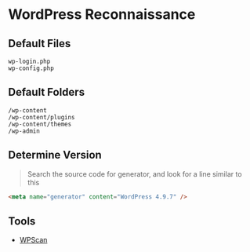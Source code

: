 # WordPress Reconnaissance

## Default Files

```
wp-login.php
wp-config.php
```

## Default Folders

```
/wp-content
/wp-content/plugins
/wp-content/themes
/wp-admin
```

## Determine Version

> Search the source code for generator, and look for a line similar to this

```html
<meta name="generator" content="WordPress 4.9.7" />
```

## Tools

* [WPScan](https://wpscan.org/)
